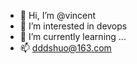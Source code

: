 - 👋 Hi, I’m @vincent
- 👀 I’m interested in devops
- 🌱 I’m currently learning ...
- 📫 dddshuo@163.com

<!---
vincentzz0/vincentzz0 is a ✨ special ✨ repository because its `README.md` (this file) appears on your GitHub profile.
You can click the Preview link to take a look at your changes.
--->
